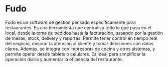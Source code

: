 # Fudo

Fudo es un software de gestión pensado específicamente para restaurantes. Es una herramienta que centraliza todo lo que pasa en el local, desde la toma de pedidos hasta la facturación, pasando por la gestión de mesas, stock, delivery y reportes. Permite tener control en tiempo real del negocio, mejorar la atención al cliente y tomar decisiones con datos claros. Además, se integra con impresoras de cocina y otros sistemas, y permite operar desde tablets o celulares. Es ideal para simplificar la operación diaria y aumentar la eficiencia del restaurante.
